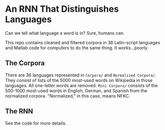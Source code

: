 # An RNN That Distinguishes Languages

Can we tell what language a word is in? Sure, humans can.

This repo contains cleaned and filtered corpora in 36 Latin-script languages and Matlab code for computers to do the same thing. It works&hellip;poorly.

## The Corpora

There are 36 languages represented in `Corpora/` and `Normalized Corpora/`. They consist of lists of the 5000 most-used words on Wikipedia in those languages. All one-letter words are removed. `Mini Corpora/` consists of the 500-1000 most-used words in English, German, and Spanish from the normalized corpora. "Normalized," in this case, means NFKC.

## The RNN

See the code for more details.
